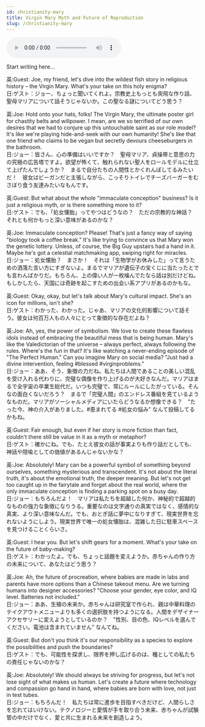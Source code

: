 ```yaml
---
id: christianity-mary
title: Virgin Mary Myth and Future of Reproduction
slug: /christianity-mary
---
```


<audio controls src="audio/christianity-mary.mp3"></audio>

Start writing here...

英:Guest: Joe, my friend, let's dive into the wildest fish story in religious history – the Virgin Mary. What's your take on this holy enigma?  
日:ゲスト：ジョー、ちょっと聞いてくれよ。宗教史上もっとも突飛な作り話、聖母マリアについて話そうじゃないか。この聖なる謎についてどう思う？

英:Joe: Hold onto your hats, folks! The Virgin Mary, the ultimate poster girl for chastity belts and willpower. I mean, are we so terrified of our own desires that we had to conjure up this untouchable saint as our role model? It's like we're playing hide-and-seek with our own humanity! She's like that one friend who claims to be vegan but secretly devours cheeseburgers in the bathroom.  
日:ジョー：皆さん、心の準備はいいですか？　聖母マリア、貞操帯と意思の力の究極の広告塔ですよ。欲望が怖くて、触れられない聖人をロールモデルに仕立て上げたんでしょうか？　まるで自分たちの人間性とかくれんぼしてるみたいだ！　彼女はビーガンだと主張しながら、こっそりトイレでチーズバーガーをむさぼり食う友達みたいなもんです。

英:Guest:  But what about the whole "immaculate conception" business? Is it just a religious myth, or is there something more to it?  
日:ゲスト：でも、「処女懐胎」ってやつはどうなの？　ただの宗教的な神話？　それとも何かもっと深い意味があるのかな？

英:Joe: Immaculate conception? Please! That's just a fancy way of saying "biology took a coffee break." It's like trying to convince us that Mary won the genetic lottery. Unless, of course, the Big Guy upstairs had a hand in it. Maybe he's got a celestial matchmaking app, swiping right for miracles.  
日:ジョー：処女懐胎？　まさか！　それは「生物学がお休みした」って言うための洒落た言い方にすぎないよ。まるでマリアが遺伝子の宝くじに当たったとでも言わんばかりだ。もちろん、上の偉い人が一枚噛んでたなら話は別だけどね。もしかしたら、天国には奇跡を起こすための出会い系アプリがあるのかもな。

英:Guest: Okay, okay, but let's talk about Mary's cultural impact. She's an icon for millions, isn't she?  
日:ゲスト：わかった、わかった。じゃあ、マリアの文化的影響について話そう。彼女は何百万人もの人々にとって象徴的な存在だよね？

英:Joe: Ah, yes, the power of symbolism. We love to create these flawless idols instead of embracing the beautiful mess that is being human. Mary's like the Valedictorian of the universe – always perfect, always following the rules. Where's the fun in that? It's like watching a never-ending episode of "The Perfect Human." Can you imagine Mary on social media? "Just had a divine intervention, feeling #blessed #virginproblems."  
日:ジョー：ああ、そう、象徴の力だね。私たちは人間であることの美しい混乱を受け入れる代わりに、完璧な偶像を作り上げるのが大好きなんだ。マリアはまるで全宇宙の卒業生総代だ。いつも完璧で、常にルールにしたがっている。そんなの面白くないだろう？　まるで「完璧人間」のエンドレス番組を見ているようなものだ。マリアがソーシャルメディアにいたらどうなるか想像できる？　"たった今、神の介入がありました。#恵まれてる #処女の悩み" なんて投稿してるかもね。

英:Guest: Fair enough, but even if her story is more fiction than fact, couldn't there still be value in it as a myth or metaphor?  
日:ゲスト：確かにね。でも、たとえ彼女の話が事実よりも作り話だとしても、神話や隠喩としての価値があるんじゃないかな？

英:Joe: Absolutely! Mary can be a powerful symbol of something beyond ourselves, something mysterious and transcendent. It's not about the literal truth, it's about the emotional truth, the deeper meaning. But let's not get too caught up in the fairytale and forget about the real world, where the only immaculate conception is finding a parking spot on a busy day.  
日:ジョー：もちろんだよ！　マリアは私たちを超越した何か、神秘的で超越的なものの強力な象徴になりうる。重要なのは文字通りの真実ではなく、感情的な真実、より深い意味なんだ。でも、おとぎ話に夢中になりすぎて、現実世界を忘れないようにしよう。現実世界で唯一の処女懐胎は、混雑した日に駐車スペースを見つけることくらいさ。

英:Guest: I hear you. But let's shift gears for a moment. What's your take on the future of baby-making?  
日:ゲスト：わかったよ。でも、ちょっと話題を変えようか。赤ちゃんの作り方の未来について、あなたはどう思う？

英:Joe: Ah, the future of procreation, where babies are made in labs and parents have more options than a Chinese takeout menu. Are we turning humans into designer accessories? "Choose your gender, eye color, and IQ level. Batteries not included."  
日:ジョー：ああ、生殖の未来か。赤ちゃんは研究室で作られ、親は中華料理のテイクアウトメニューよりも多くの選択肢を持つようになる。人間をデザイナーアクセサリーに変えようとしているのか？　"性別、目の色、IQレベルを選んでください。電池は含まれていません" なんてね。

英:Guest: But don't you think it's our responsibility as a species to explore the possibilities and push the boundaries?  
日:ゲスト：でも、可能性を探求し、限界を押し広げるのは、種としての私たちの責任じゃないのかな？

英:Joe: Absolutely! We should always be striving for progress, but let's not lose sight of what makes us human. Let's create a future where technology and compassion go hand in hand, where babies are born with love, not just in test tubes.  
日:ジョー：もちろんだ！　私たちは常に進歩を目指すべきだけど、人間らしさを忘れてはいけない。テクノロジーと愛情が手を取り合う未来、赤ちゃんが試験管の中だけでなく、愛と共に生まれる未来を創造しよう。